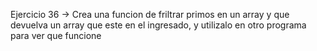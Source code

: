 Ejercicio 36 -> Crea una funcion de friltrar primos en un array y que devuelva un array que este en el ingresado, y utilizalo en otro programa para ver que funcione
